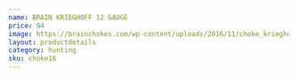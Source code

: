 ```yaml
---
name: BRAIN KRIEGHOFF 12 GAUGE
price: 94
image: https://brainchokes.com/wp-content/uploads/2016/11/choke_krieghoff-400x300.jpg
layout: productdetails
category: hunting
sku: choke16
---
```

